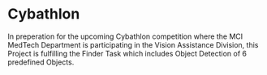 # Cybathlon
In preperation for the upcoming Cybathlon competition where the MCI MedTech Department is participating in the Vision Assistance Division, this Project is fulfilling the Finder Task which includes Object Detection of 6 predefined Objects.
